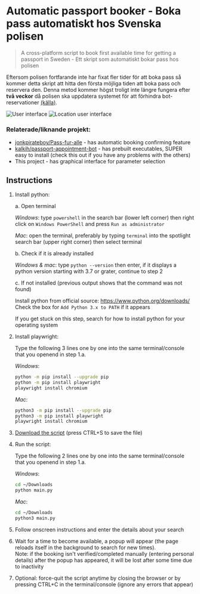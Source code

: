 # Automatic passport booker - Boka pass automatiskt hos Svenska polisen

> A cross-platform script to book first available time for getting a passport in Sweden - Ett skript som automatiskt bokar pass hos polisen

Eftersom polisen fortfarande inte har fixat fler tider för att boka pass så kommer detta skript att hitta den första möjliga tiden att boka pass och reservera den. Denna metod kommer högst troligt inte längre fungera efter **två veckor** då polisen ska uppdatera systemet för att förhindra bot-reservationer [(källa)](https://www.expressen.se/dinapengar/sa-ska-polisen-stoppa-fulbokningen-av-pass/).

![User interface](https://i.imgur.com/a0jFgia.png)
![Location user interface](https://i.imgur.com/VM1XKI5.png)

### Relaterade/liknande projekt:
- [jonkpirateboy/Pass-fur-alle](https://github.com/jonkpirateboy/Pass-fur-alle) - has automatic booking confirming feature
- [kalkih/passport-appointment-bot](https://github.com/kalkih/passport-appointment-bot) - has prebuilt executables, SUPER easy to install (check this out if you have any problems with the others)
- This project - has graphical interface for parameter selection

## Instructions

1. Install python:

   a. Open terminal
   
   _Windows_: type `powershell` in the search bar (lower left corner) then right click on `Windows PowerShell` and press `Run as administrator`

   _Mac_: open the terminal, preferably by typing `terminal` into the spotlight search bar (upper right corner) then select terminal
   
   b. Check if it is already installed
   
   _Windows & mac_: type `python --version` then enter, if it displays a python version starting with 3.7 or grater, continue to step 2
   
   c. If not installed (previous output shows that the command was not found)
   
   Install python from official source: https://www.python.org/downloads/  
   Check the box for `Add Python 3.x to PATH` if it appears
   
   If you get stuck on this step, search for how to install python for your operating system

2. Install playwright:

   Type the following 3 lines one by one into the same terminal/console that you openend in step 1.a.

   _Windows_:  
   ```sh
   python -m pip install --upgrade pip
   python -m pip install playwright
   playwright install chromium
   ```
   
   _Mac_:  
   ```sh
   python3 -m pip install --upgrade pip
   python3 -m pip install playwright
   playwright install chromium
   ```

3. [Download the script](https://raw.githubusercontent.com/elias123tre/passport_booker_se/main/main.py) (press CTRL+S to save the file)

4. Run the script:
   
   Type the following 2 lines one by one into the same terminal/console that you openend in step 1.a. 

   _Windows_:  
   ```sh
   cd ~/Downloads
   python main.py
   ```
   
   _Mac_:  
   ```sh
   cd ~/Downloads
   python3 main.py
   ```

5. Follow onscreen instructions and enter the details about your search

6. Wait for a time to become available, a popup will appear (the page reloads itself in the background to search for new times).  
   Note: if the booking isn't verified/completed manually (entering personal details) after the popup has appeared, it will be lost after some time due to inactivity

7. Optional: force-quit the script anytime by closing the browser or by pressing CTRL+C in the terminal/console (ignore any errors that appear)
